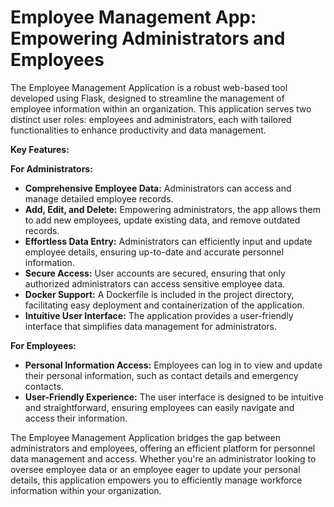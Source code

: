 # Employee Management App: Empowering Administrators and Employees

The Employee Management Application is a robust web-based tool developed using Flask, designed to streamline the management of employee information within an organization. This application serves two distinct user roles: employees and administrators, each with tailored functionalities to enhance productivity and data management.

**Key Features:**

**For Administrators:**

- **Comprehensive Employee Data:** Administrators can access and manage detailed employee records.
- **Add, Edit, and Delete:** Empowering administrators, the app allows them to add new employees, update existing data, and remove outdated records.
- **Effortless Data Entry:** Administrators can efficiently input and update employee details, ensuring up-to-date and accurate personnel information.
- **Secure Access:** User accounts are secured, ensuring that only authorized administrators can access sensitive employee data.
- **Docker Support:** A Dockerfile is included in the project directory, facilitating easy deployment and containerization of the application.
- **Intuitive User Interface:** The application provides a user-friendly interface that simplifies data management for administrators.

**For Employees:**

- **Personal Information Access:** Employees can log in to view and update their personal information, such as contact details and emergency contacts.
- **User-Friendly Experience:** The user interface is designed to be intuitive and straightforward, ensuring employees can easily navigate and access their information.

The Employee Management Application bridges the gap between administrators and employees, offering an efficient platform for personnel data management and access. Whether you're an administrator looking to oversee employee data or an employee eager to update your personal details, this application empowers you to efficiently manage workforce information within your organization.
